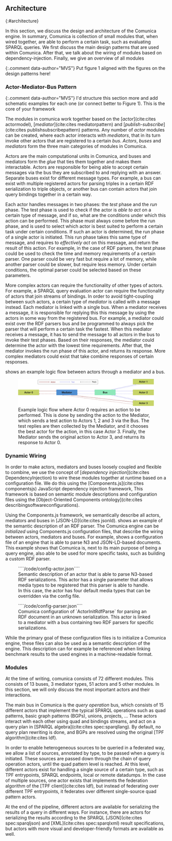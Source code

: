 ## Architecture
{:#architecture}

In this section, we discuss the design and architecture of the Comunica engine.
In summary, Comunica is collection of small modules that, when wired together,
are able to perform a certain task, such as evaluating SPARQL queries.
We first discuss the main design patterns that are used within Comunica.
After that, we talk about the wiring of modules based on dependency-injection.
Finally, we give an overview of all modules

{:.comment data-author="MVS"}
Put  figure 1 aligned with the figures on the design patterns here!

### Actor-Mediator-Bus Pattern

{:.comment data-author="MVS"}
I'd structure this section more and add schematic examples for each one (or connect better to Figure 1). This is the core of your framework

The modules in comunica work together based on the [_actor_](cite:cites actormodel),
[_mediator_](cite:cites mediatorpattern) and [_publish-subscribe_](cite:cites publishsubscribepattern) patterns.
Any number of _actor_ modules can be created,
where each actor interacts with _mediators_, that in its turn invoke other actors that are registered to a certain _bus_.
_Actors_, _buses_ and _mediators_ form the three main categories of modules in Comunica.

Actors are the main computational units in Comunica, and buses and mediators form the _glue_ that ties them together and makes them interactable.
Actors are responsible for being able to accept certain messages via the bus they are subscribed to and replying with an answer.
Separate buses exist for different message types.
For example, a bus can exist with multiple registered actors for parsing triples in a certain RDF serialization to triple objects,
or another bus can contain actors that join query bindings together in a certain way.

Each actor handles messages in two phases: the _test_ phase and the _run_ phase.
The test phase is used to check if the actor is _able to act_ on a certain type of message,
and if so, what are the conditions under which this action can be performed.
This phase must always come before the run phase, and is used to select which actor is best suited to perform a certain task under certain conditions.
If such an actor is determined, the run phase of a single actor is initiated.
This run phase takes this same type of message, and requires to _effectively act_ on this message,
and return the result of this action.
For example, in the case of RDF parsers, the test phase could be used to check the time and memory requirements of a certain parser.
One parser could be very fast but require a lot of memory,
while another parser could be slower, but require less memory.
Under certain conditions, the optimal parser could be selected based on these parameters.

More complex actors can require the functionality of other types of actors.
For example, a SPARQL query evaluation actor can require the functionality of actors that join streams of bindings.
In order to avoid tight-coupling between such actors, a certain type of _mediator_ is called with a message instead.
Each mediator is linked with a single bus.
When a mediator receives a message, it is responsible for replying this this message by using the actors in some way from the registered bus.
For example, a mediator could exist over the RDF parsers bus and be programmed to always pick the parser that will perform a certain task the fastest.
When this mediator receives a message, it has to send the message to all actors in the bus to invoke their test phases.
Based on their responses, the mediator could determine the actor with the lowest time requirements.
After that, the mediator invokes the run phase of this actor, and returns its response.
More complex mediators could exist that take combine responses of certain responses.

[](#actor-mediator-bus) shows an example logic flow between actors through a mediator and a bus.

<figure id="actor-mediator-bus">
<img src="img/actor-mediator-bus.svg" alt="[actor-mediator-bus pattern]">
<figcaption markdown="block">
Example logic flow where Actor 0 requires an action to be performed.
This is done by sending the action to the Mediator, which sends a test action to Actors 1, 2 and 3 via the Bus.
The test replies are then collected by the Mediator, and it chooses the best actor for the action, in this case Actor 3.
Finally, the Mediator sends the original action to Actor 3, and returns its response to Actor 0.
</figcaption>
</figure>

### Dynamic Wiring

In order to make actors, mediators and buses loosely coupled and flexible to combine,
we use the concept of [_dependency injection_](cite:cites DependencyInjection)
to wire these modules together at runtime based on a configuration file.
We do this using the [Components.js](cite:cites componentsjs) JavaScript dependency injection framework,
This framework is based on semantic module descriptions and configuration files
using the [Object-Oriented Components ontology](cite:cites describingsoftwareconfigurations).

Using the Components.js framework, we semantically describe all actors, mediators and buses in [JSON-LD](cite:cites jsonld).
[](#config-actor) shows an example of the semantic description of an RDF parser.
The Comunica engine can be _initialized_ using Components.js configuration files,
that describe the wiring between actors, mediators and buses.
For example, [](#config-parser) shows a configuration file of an engine that is able to parse N3 and JSON-LD-based documents.
This example shows that Comunica is, next to its main purpose of being a query engine,
also able to be used for more specific tasks, such as building a custom RDF parser.

<figure id="config-actor" class="listing">
````/code/config-actor.json````
<figcaption markdown="block">
Semantic description of an actor that is able to parse N3-based RDF serializations.
This actor has a single parameter that allows media types to be registered that this parser is able to handle.
In this case, the actor has four default media types that can be overridden via the config file.
</figcaption>
</figure>

<figure id="config-parser" class="listing">
````/code/config-parser.json````
<figcaption markdown="block">
Comunica configuration of `ActorInitRdfParse` for parsing an RDF document in an unknown serialization.
This actor is linked to a mediator with a bus containing two RDF parsers for specific serializations.
</figcaption>
</figure>

While the primary goal of these configuration files is to initialize a Comunica engine,
these files can also be used as a semantic description of the engine.
This description can for example be referenced when linking benchmark results to the used engines in a machine-readable format.

### Modules

At the time of writing, comunica consists of 72 different modules.
This consists of 13 buses, 3 mediator types, 51 actors and 5 other modules.
In this section, we will only discuss the most important actors and their interactions.

The main bus in Comunica is the _query operation_ bus, which consists of 15 different actors
that implement the typical SPARQL operations such as quad patterns, basic graph patterns (BGPs), unions, projects, ...
These actors interact with each other using quad and bindings streams,
and act on a query plan in [SPARQL algebra](cite:cites spec:sparqllang).
By default, no query plan rewriting is done, and BGPs are resolved using the original [TPF algorithm](cite:cites ldf).

In order to enable heterogeneous sources to be queried in a federated way,
we allow a list of sources, annotated by type, to be passed when a query is initiated.
These sources are passed down through the chain of query operation actors,
until the quad pattern level is reached.
At this level, different actors exist for handling a single source of a certain type,
such as TPF entrypoints, SPARQL endpoints, local or remote datadumps.
In the case of multiple sources, one actor exists that implements the federation algorithm of the [TPF client](cite:cites ldf),
but instead of federating over different TPF entrypoints, it federates over different single-source quad pattern actors.

At the end of the pipeline, different actors are available for serializing the results of a query in different ways.
For instance, there are actors for serializing the results according to
the SPARQL [JSON](cite:cites spec:sparqljson) and [XML](cite:cites spec:sparqlxml) result specifications,
but actors with more visual and developer-friendly formats are available as well.